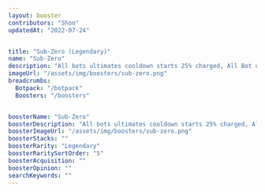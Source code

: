```yaml
---
layout: booster
contributors: "Shon"
updatedAt: "2022-07-24"


title: "Sub-Zero (Legendary)"
name: "Sub-Zero"
description: "All bots ultimates cooldown starts 25% charged, All Bot ultimates cooldown is reduced by 20% - "
imageUrl: "/assets/img/boosters/sub-zero.png"
breadcrumbs:
  Botpack: "/botpack"
  Boosters: "/boosters"


boosterName: "Sub-Zero"
boosterDescription: "All bots ultimates cooldown starts 25% charged, All Bot ultimates cooldown is reduced by 20%"
boosterImageUrl: "/assets/img/boosters/sub-zero.png"
boosterStacks: ""
boosterRarity: "Legendary"
boosterRaritySortOrder: "5"
boosterAcquisition: ""
boosterOpinion: ""
searchKeywords: ""
---
```



